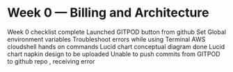 # Week 0 — Billing and Architecture
Week 0 checklist complete
Launched GITPOD button from github
Set Global environment variables
Troubleshoot errors while using Terminal
AWS cloudshell hands on commands
Lucid chart conceptual diagram done
Lucid chart napkin design to be uploaded
Unable to push commits from GITPOD to github repo , receiving error
